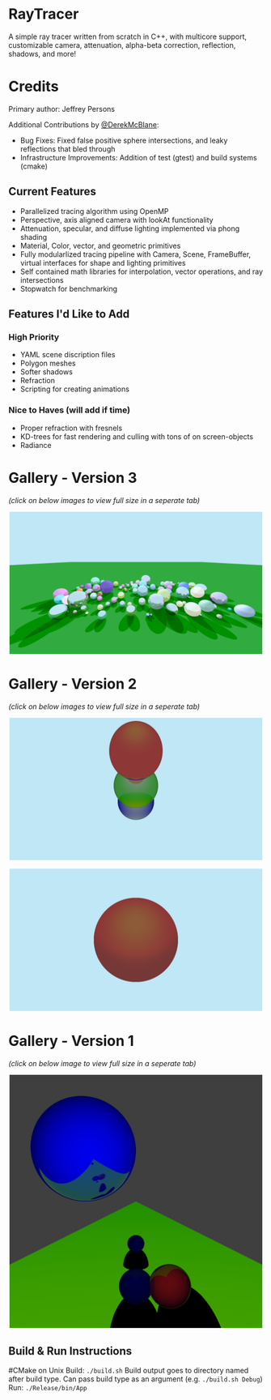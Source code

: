 # RayTracer
A simple ray tracer written from scratch in C++, with multicore support, customizable camera, attenuation, alpha-beta correction, reflection, shadows, and more!

# Credits
Primary author: Jeffrey Persons

Additional Contributions by [@DerekMcBlane](https://github.com/derek-mcblane):
* Bug Fixes: Fixed false positive sphere intersections, and leaky reflections that bled through
* Infrastructure Improvements: Addition of test (gtest) and build systems (cmake)


## Current Features
* Parallelized tracing algorithm using OpenMP
* Perspective, axis aligned camera with lookAt functionality
* Attenuation, specular, and diffuse lighting implemented via phong shading
* Material, Color, vector, and geometric primitives
*	Fully modularlized tracing pipeline with Camera, Scene, FrameBuffer, virtual interfaces for shape and lighting primitives
* Self contained math libraries for interpolation, vector operations, and ray intersections
*	Stopwatch for benchmarking

## Features I'd Like to Add
### High Priority
* YAML scene discription files
* Polygon meshes
* Softer shadows
* Refraction
* Scripting for creating animations


### Nice to Haves (will add if time)
* Proper refraction with fresnels
* KD-trees for fast rendering and culling with tons of on screen-objects
* Radiance 


# Gallery - Version 3
*(click on below images to view full size in a seperate tab)*
<p align="center">
  <img src="https://raw.githubusercontent.com/jeffreypersons/Jeff-Images/master/ray-tracing-revamped/ray-traced-scene.png" alt="Example Scene_front-top-view" width="500"/>
</p>


# Gallery - Version 2
*(click on below images to view full size in a seperate tab)*
<p align="center">
  <img src="https://raw.githubusercontent.com/jeffreypersons/Jeff-Images/master/ray-tracing-revamped/scene-front-top.png" alt="Example Scene_front-top-view" width="500"/>
</p>
<p align="center">
  <img src="https://raw.githubusercontent.com/jeffreypersons/Jeff-Images/master/ray-tracing-revamped/scene-top.png" alt="Example Scene_top-view" width="500"/>
</p>

# Gallery - Version 1
*(click on below image to view full size in a seperate tab)*
<p align="center">
  <img src="https://raw.githubusercontent.com/jeffreypersons/Jeff-Images/master/scene.png" alt="Example Scene" width="500"/>
</p>


## Build & Run Instructions
#CMake on Unix
Build:
`./build.sh`
Build output goes to directory named after build type.  Can pass build type as an argument (e.g. `./build.sh Debug`)
Run:
`./Release/bin/App`

